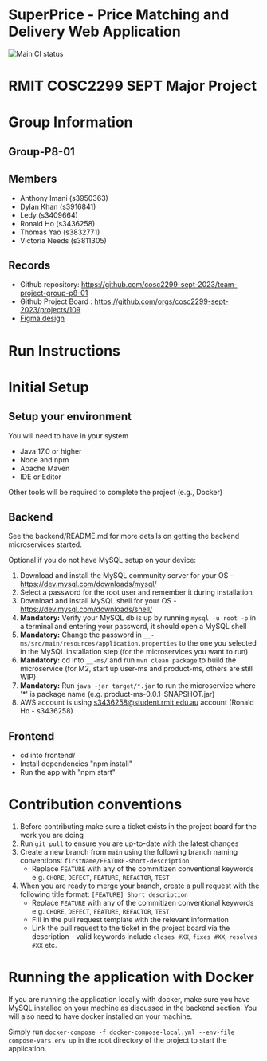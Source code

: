 # SuperPrice - Price Matching and Delivery Web Application

![Main CI status](https://github.com/gbvars988/SuperPrice_WebApp/actions/workflows/ci.yml/badge.svg?branch=main)

# RMIT COSC2299 SEPT Major Project

# Group Information

## Group-P8-01

## Members

* Anthony Imani (s3950363)
* Dylan Khan (s3916841)
* Ledy (s3409664)
* Ronald Ho (s3436258)
* Thomas Yao (s3832771)
* Victoria Needs (s3811305)

## Records

* Github repository: https://github.com/cosc2299-sept-2023/team-project-group-p8-01
* Github Project Board : https://github.com/orgs/cosc2299-sept-2023/projects/109
* [Figma design](https://www.figma.com/file/gdtCVGjLBgJYozRHVMdZ43/SuperPrice-Design?type=design&node-id=0-1&mode=design&t=CCWUZsLUoPtW3Bl8-0)

# Run Instructions

# Initial Setup

## Setup your environment

You will need to have in your system

- Java 17.0 or higher
- Node and npm
- Apache Maven
- IDE or Editor

Other tools will be required to complete the project (e.g., Docker)

## Backend

See the backend/README.md for more details on getting the backend microservices started.

Optional if you do not have MySQL setup on your device:

1. Download and install the MySQL community server for your OS - https://dev.mysql.com/downloads/mysql/
2. Select a password for the root user and remember it during installation
3. Download and install MySQL shell for your OS - https://dev.mysql.com/downloads/shell/
4. **Mandatory:** Verify your MySQL db is up by running `mysql -u root -p` in a terminal and entering your password, it
   should open
   a MySQL shell
5. **Mandatory:** Change the password in `__-ms/src/main/resources/application.properties` to the one you selected in
   the MySQL installation step (for the microservices you want to run)
6. **Mandatory:** cd into `__-ms/` and run `mvn clean package` to build the microservice (for M2, start up user-ms and
   product-ms, others are still WIP)
7. **Mandatory:** Run `java -jar target/*.jar` to run the microservice where '*' is package name (e.g.
   product-ms-0.0.1-SNAPSHOT.jar)
8. AWS account is using s3436258@student.rmit.edu.au account (Ronald Ho - s3436258)

## Frontend

- cd into frontend/
- Install dependencies "npm install"
- Run the app with "npm start"

# Contribution conventions

1. Before contributing make sure a ticket exists in the project board for the work you are doing
2. Run `git pull` to ensure you are up-to-date with the latest changes
3. Create a new branch from `main` using the following branch naming conventions: `firstName/FEATURE-short-description`
    - Replace `FEATURE` with any of the commitizen conventional keywords
      e.g. `CHORE`, `DEFECT`, `FEATURE`, `REFACTOR`, `TEST`
4. When you are ready to merge your branch, create a pull request with the following title
   format: `[FEATURE] Short description`
    - Replace `FEATURE` with any of the commitizen conventional keywords
      e.g. `CHORE`, `DEFECT`, `FEATURE`, `REFACTOR`, `TEST`
    - Fill in the pull request template with the relevant information
    - Link the pull request to the ticket in the project board via the description - valid keywords
      include `closes #XX`, `fixes #XX`, `resolves #XX` etc.

# Running the application with Docker

If you are running the application locally with docker, make sure you have MySQL installed on your machine as discussed
in the backend section. You will also need to have docker installed on your machine.

Simply run `docker-compose -f docker-compose-local.yml --env-file compose-vars.env up` in the root directory of the
project to start the application.


